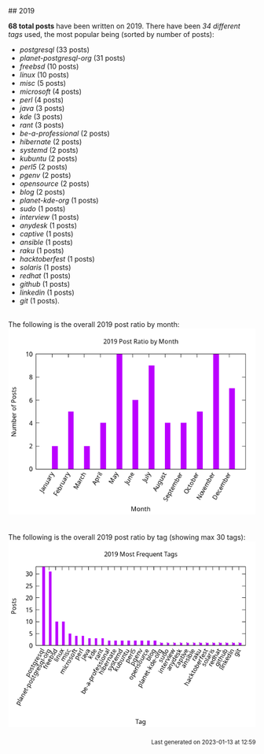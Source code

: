 <a name="2019" />
## 2019 

**68 total posts** have been written on 2019.
There have been *34 different tags* used, the most
popular being (sorted by number of posts):
 
- *postgresql* (33 posts)  
- *planet-postgresql-org* (31 posts)  
- *freebsd* (10 posts)  
- *linux* (10 posts)  
- *misc* (5 posts)  
- *microsoft* (4 posts)  
- *perl* (4 posts)  
- *java* (3 posts)  
- *kde* (3 posts)  
- *rant* (3 posts)  
- *be-a-professional* (2 posts)  
- *hibernate* (2 posts)  
- *systemd* (2 posts)  
- *kubuntu* (2 posts)  
- *perl5* (2 posts)  
- *pgenv* (2 posts)  
- *opensource* (2 posts)  
- *blog* (2 posts)  
- *planet-kde-org* (1 posts)  
- *sudo* (1 posts)  
- *interview* (1 posts)  
- *anydesk* (1 posts)  
- *captive* (1 posts)  
- *ansible* (1 posts)  
- *raku* (1 posts)  
- *hacktoberfest* (1 posts)  
- *solaris* (1 posts)  
- *redhat* (1 posts)  
- *github* (1 posts)  
- *linkedin* (1 posts)  
- *git* (1 posts).<br/>
<br/>
The following is the overall 2019 post ratio by month:
<br/>
    <center>
      <img src="/images/stats/2019-months.png" alt="2019 post ratio per month" />
    </center>
<br/>

<br/>
The following is the overall 2019 post ratio by tag (showing max 30 tags):
<br/>
  <center>
    <img src="/images/stats/2019-tags.png" alt="2019 post ratio per tag" />
  </center>
<br/>

<div align="right">
<small>
Last generated on 2023-01-13 at 12:59
</small>
</div>

<br/>
